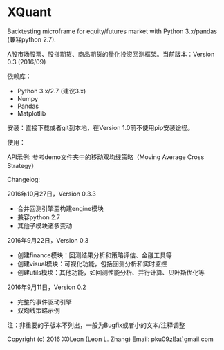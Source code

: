 # XQuant

Backtesting microframe for equity/futures market with Python 3.x/pandas (兼容python 2.7).

A股市场股票、股指期货、商品期货的量化投资回测框架。当前版本：Version 0.3 (2016/09)

依赖库：

* Python 3.x/2.7 (建议3.x)
* Numpy
* Pandas
* Matplotlib

安装：直接下载或者git到本地，在Version 1.0前不使用pip安装途径。

使用：

API示例: 参考demo文件夹中的移动双均线策略（Moving Average Cross Strategy）

Changelog:

2016年10月27日，Version 0.3.3

* 合并回测引擎至构建engine模块
* 兼容python 2.7
* 其他子模块诸多变动

2016年9月22日，Version 0.3

* 创建finance模块：回测结果分析和策略评估、金融工具等
* 创建visual模块：可视化功能，包括回测分析和实时监控
* 创建utils模块：其他功能，如回测性能分析、并行计算、贝叶斯优化等

2016年9月11日，Version 0.2

* 完整的事件驱动引擎
* 双均线策略示例

注：非重要的子版本不列出，一般为Bugfix或者小的文本/注释调整

Copyright (c) 2016 X0Leon (Leon L. Zhang) Email: pku09zl[at]gmail.com 
